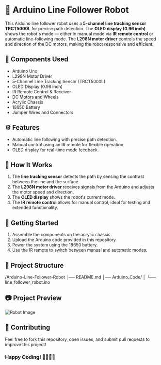 # 🤖 Arduino Line Follower Robot

This Arduino line follower robot uses a **5-channel line tracking sensor TRCT5000L** for precise path detection. The **OLED display (0.96 inch)** shows the robot's mode — either in manual mode via **IR remote control** or automatic line-following mode. The **L298N motor driver** controls the speed and direction of the DC motors, making the robot responsive and efficient.

## 🧩 Components Used
- Arduino Uno
- L298N Motor Driver
- 5-Channel Line Tracking Sensor (TRCT5000L)
- OLED Display (0.96 inch)
- IR Remote Control & Receiver
- DC Motors and Wheels
- Acrylic Chassis
- 18650 Battery
- Jumper Wires and Connectors

## ⚙️ Features
- Automatic line following with precise path detection.
- Manual control using an IR remote for flexible operation.
- OLED display for real-time mode feedback.

## 🔧 How It Works
1. The **line tracking sensor** detects the path by sensing the contrast between the line and the surface.
2. The **L298N motor driver** receives signals from the Arduino and adjusts the motor speed and direction.
3. The **OLED display** shows the robot's current mode.
4. The **IR remote control** allows for manual control, ideal for testing and extended functionality.

## 🚀 Getting Started
1. Assemble the components on the acrylic chassis.
2. Upload the Arduino code provided in this repository.
3. Power the system using the 18650 battery.
4. Use the IR remote to switch between manual and automatic modes.

## 📁 Project Structure
/Arduino-Line-Follower-Robot │── README.md │── Arduino_Code/ │ └── line_follower_robot.ino

## 📷 Project Preview
![Robot Image](./documentation/robot_preview.png)

## 🤝 Contributing
Feel free to fork this repository, open issues, and submit pull requests to improve this project!

### Happy Coding! 👩‍💻👨‍💻
